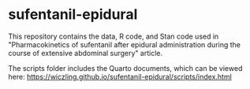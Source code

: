 # sufentanil-epidural

This repository contains the data, R code, and Stan code used in "Pharmacokinetics of sufentanil after epidural administration during the course of extensive abdominal surgery" article.

The scripts folder includes the Quarto documents, which can be viewed here: https://wiczling.github.io/sufentanil-epidural/scripts/index.html